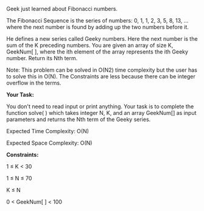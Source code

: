 Geek just learned about Fibonacci numbers.

The Fibonacci Sequence is the series of numbers: 0, 1, 1, 2, 3, 5, 8, 13, ...
where the next number is found by adding up the two numbers before it.

He defines a new series called Geeky numbers. Here the next number is the sum of the K preceding numbers.
You are given an array of size K, GeekNum[ ], where the ith element of the array represents the ith Geeky number. Return its Nth term.

Note: This problem can be solved in O(N2) time complexity but the user has to solve this in O(N). The Constraints are less because there can be integer overflow in the terms.

**Your Task:**

You don't need to read input or print anything. Your task is to complete the function solve( ) which takes integer N, K, and an array GeekNum[] as input parameters and returns the Nth term of the Geeky series.

Expected Time Complexity: O(N)

Expected Space Complexity: O(N)

**Constraints:**

1 ≤ K < 30

1 ≤ N ≤ 70

K ≤ N

0 < GeekNum[ ] < 100
